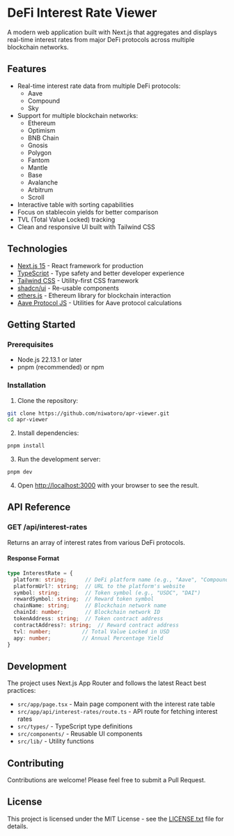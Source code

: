 # DeFi Interest Rate Viewer

A modern web application built with Next.js that aggregates and displays real-time interest rates from major DeFi protocols across multiple blockchain networks.

## Features

- Real-time interest rate data from multiple DeFi protocols:
  - Aave
  - Compound
  - Sky
- Support for multiple blockchain networks:
  - Ethereum
  - Optimism
  - BNB Chain
  - Gnosis
  - Polygon
  - Fantom
  - Mantle
  - Base
  - Avalanche
  - Arbitrum
  - Scroll
- Interactive table with sorting capabilities
- Focus on stablecoin yields for better comparison
- TVL (Total Value Locked) tracking
- Clean and responsive UI built with Tailwind CSS

## Technologies

- [Next.js 15](https://nextjs.org/) - React framework for production
- [TypeScript](https://www.typescriptlang.org/) - Type safety and better developer experience
- [Tailwind CSS](https://tailwindcss.com/) - Utility-first CSS framework
- [shadcn/ui](https://ui.shadcn.com/) - Re-usable components
- [ethers.js](https://docs.ethers.org/) - Ethereum library for blockchain interaction
- [Aave Protocol JS](https://github.com/aave/aave-js) - Utilities for Aave protocol calculations

## Getting Started

### Prerequisites

- Node.js 22.13.1 or later
- pnpm (recommended) or npm

### Installation

1. Clone the repository:

```bash
git clone https://github.com/niwatoro/apr-viewer.git
cd apr-viewer
```

2. Install dependencies:

```bash
pnpm install
```

3. Run the development server:

```bash
pnpm dev
```

4. Open [http://localhost:3000](http://localhost:3000) with your browser to see the result.

## API Reference

### GET /api/interest-rates

Returns an array of interest rates from various DeFi protocols.

#### Response Format

```typescript
type InterestRate = {
  platform: string;      // DeFi platform name (e.g., "Aave", "Compound")
  platformUrl?: string;  // URL to the platform's website
  symbol: string;        // Token symbol (e.g., "USDC", "DAI")
  rewardSymbol: string;  // Reward token symbol
  chainName: string;     // Blockchain network name
  chainId: number;       // Blockchain network ID
  tokenAddress: string;  // Token contract address
  contractAddress?: string;  // Reward contract address
  tvl: number;          // Total Value Locked in USD
  apy: number;          // Annual Percentage Yield
}
```

## Development

The project uses Next.js App Router and follows the latest React best practices:

- `src/app/page.tsx` - Main page component with the interest rate table
- `src/app/api/interest-rates/route.ts` - API route for fetching interest rates
- `src/types/` - TypeScript type definitions
- `src/components/` - Reusable UI components
- `src/lib/` - Utility functions

## Contributing

Contributions are welcome! Please feel free to submit a Pull Request.

## License

This project is licensed under the MIT License - see the [LICENSE.txt](LICENSE.txt) file for details.
